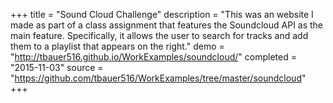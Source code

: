 +++
title = "Sound Cloud Challenge"
description = "This was an website I made as part of a class assignment that features the Soundcloud API as the main feature. Specifically, it allows the user to search for tracks and add them to a playlist that appears on the right."
demo = "http://tbauer516.github.io/WorkExamples/soundcloud/"
completed = "2015-11-03"
source = "https://github.com/tbauer516/WorkExamples/tree/master/soundcloud"
+++